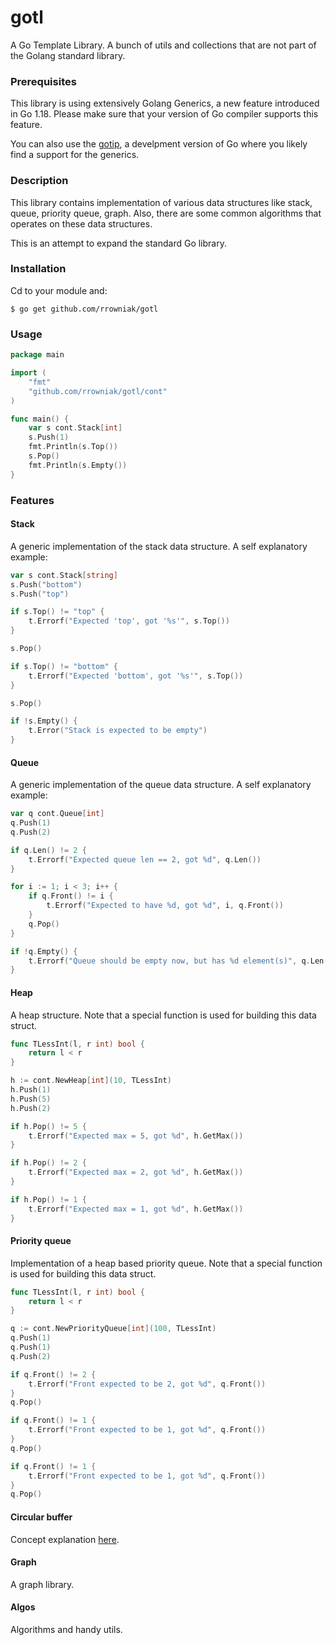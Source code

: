 # gotl
A Go Template Library. A bunch of utils and collections that are not part of the Golang standard library.

### Prerequisites

This library is using extensively Golang Generics, a new feature introduced in Go 1.18. Please make sure that your version of Go compiler supports this feature.

You can also use the [gotip](https://pkg.go.dev/golang.org/dl/gotip), a develpment version of Go where you likely find a support for the generics.

### Description

This library contains implementation of various data structures like stack, queue, priority queue, graph. Also, there are some common algorithms that operates on these data structures.

This is an attempt to expand the standard Go library.

### Installation
Cd to your module and:
```shell
$ go get github.com/rrowniak/gotl
```

### Usage
```go
package main

import (
	"fmt"
	"github.com/rrowniak/gotl/cont"
)

func main() {
	var s cont.Stack[int]
	s.Push(1)
	fmt.Println(s.Top())
	s.Pop()
	fmt.Println(s.Empty())
}
```

### Features
#### Stack
A generic implementation of the stack data structure. A self explanatory example:
```go
var s cont.Stack[string]
s.Push("bottom")
s.Push("top")

if s.Top() != "top" {
    t.Errorf("Expected 'top', got '%s'", s.Top())
}

s.Pop()

if s.Top() != "bottom" {
    t.Errorf("Expected 'bottom', got '%s'", s.Top())
}

s.Pop()

if !s.Empty() {
    t.Error("Stack is expected to be empty")
}
```
#### Queue
A generic implementation of the queue data structure. A self explanatory example:
```go
var q cont.Queue[int]
q.Push(1)
q.Push(2)

if q.Len() != 2 {
    t.Errorf("Expected queue len == 2, got %d", q.Len())
}

for i := 1; i < 3; i++ {
    if q.Front() != i {
        t.Errorf("Expected to have %d, got %d", i, q.Front())
    }
    q.Pop()
}

if !q.Empty() {
    t.Errorf("Queue should be empty now, but has %d element(s)", q.Len())
}
```
#### Heap
A heap structure. Note that a special function is used for building this data struct.
```go
func TLessInt(l, r int) bool {
	return l < r
}

h := cont.NewHeap[int](10, TLessInt)
h.Push(1)
h.Push(5)
h.Push(2)

if h.Pop() != 5 {
    t.Errorf("Expected max = 5, got %d", h.GetMax())
}

if h.Pop() != 2 {
    t.Errorf("Expected max = 2, got %d", h.GetMax())
}

if h.Pop() != 1 {
    t.Errorf("Expected max = 1, got %d", h.GetMax())
}
```
#### Priority queue
Implementation of a heap based priority queue. Note that a special function is used for building this data struct.
```go
func TLessInt(l, r int) bool {
	return l < r
}

q := cont.NewPriorityQueue[int](100, TLessInt)
q.Push(1)
q.Push(1)
q.Push(2)

if q.Front() != 2 {
    t.Errorf("Front expected to be 2, got %d", q.Front())
}
q.Pop()

if q.Front() != 1 {
    t.Errorf("Front expected to be 1, got %d", q.Front())
}
q.Pop()

if q.Front() != 1 {
    t.Errorf("Front expected to be 1, got %d", q.Front())
}
q.Pop()
```
#### Circular buffer
Concept explanation [here](https://en.wikipedia.org/wiki/Circular_buffer).
#### Graph
A graph library.
#### Algos
Algorithms and handy utils.

